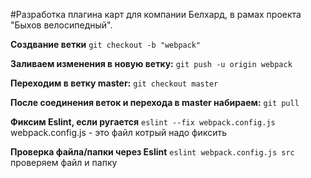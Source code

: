 #Разработка плагина карт для компании Белхард, в рамах проекта "Быхов велосипедный".

**Создвание ветки**
`git checkout -b "webpack"`

**Заливаем изменения в новую ветку:**
`git push -u origin webpack`

**Переходим в ветку master:**
`git checkout master`

**После соединения веток и перехода в master набираем:**
`git pull`

**Фиксим Eslint, если ругается**
`eslint --fix webpack.config.js`
webpack.config.js - это файл котрый надо фиксить

**Проверка файла/папки через Eslint**
`eslint webpack.config.js src` проверяем файл и папку
